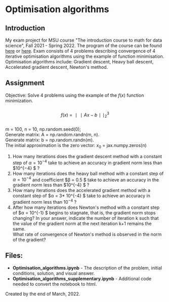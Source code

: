 # Optimisation algorithms
  
## Introduction
My exam project for MSU course "The introduction course to math for data science", Fall 2021 - Spring 2022. 
The program of the course can be found [here](https://github.com/MSUcourses/Data-Analysis-with-Python/tree/main/Math) or [here](https://github.com/amkatrutsa/msu_intro_ds2021). Exam consists of 4 problems describing convergence of 4 iterative optimisation algorithms using the example of function minimisation. Optimisation algorithms include: Gradient descent, Heavy ball descent, Accelerated gradient descent, Newton's method.

## Assignment
Objective: Solve 4 problems using the example of the $f(x)$ function minimization.<br><br>
$$f(x)\ =\ ∣∣Ax−b∣∣^3_{2} $$  
m = 100, n = 10, np.random.seed(0);<br>
Generate matrix: A = np.random.randn(m, n).<br>
Generate matrix: b = np.random.randn(m).<br>
The initial approximation is the zero vector: $x_0$ = jax.numpy.zeros(n)
1. How many iterations does the gradient descent method with a constant step of  $α=10^{−4}$  take to achieve an accuracy in gradient norm less than $10^{−4} $ ?
2. How many iterations does the heavy ball method with a constant step of $α = 10^{-4}$ and coefficient $β = 0.5 $ take to achieve an accuracy in the gradient norm less than $10^{-4} $ ?
3. How many iterations does the accelerated gradient method with a constant step of $α = 3* 10^{-4} $ take to achieve an accuracy in gradient norm less than $10^{-4}$ ?
4. After how many iterations does Newton's method with a constant step of $α = 10^{-1} $ begins to stagnate, that is, the gradient norm stops changing? In your answer, indicate the number of iteration k such that the value of the gradient norm at the next iteration k+1 remains the same.<br>
What rate of convergence of Newton's method is observed in the norm of the gradient?
  
## Files:  
- **Optimisation_algorithms.ipynb** - The description of the problem, initial conditions, solution, and visual answer.
- **Optimisation_algorithms_supplementary.ipynb** - Additional code needed to convert the notebook to html.  
   
   
 Created by the end of March, 2022.
